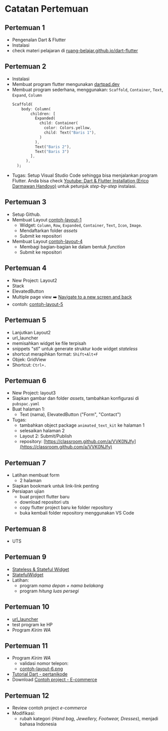 # Catatan Pertemuan

## Pertemuan 1
- Pengenalan Dart & Flutter
- Instalasi
- check materi pelajaran di [ruang-belajar.github.io/dart-flutter](ruang-belajar.github.io/dart-flutter)
  
## Pertemuan 2
- Instalasi
- Membuat program flutter mengunakan [dartpad.dev](https://dartpad.dev)
- Membuat program sederhana, menggunakan: `Scaffold`, `Container`, `Text`, `Expand`, `Column`
  ```dart
  Scaffold(
      body: Column(
          children: [
            Expanded(
              child: Container(
                color: Colors.yellow,
                child: Text("Baris 1"),
              )
            ),
            Text("Baris 2"),
            Text("Baris 3")
          ],
        ),
    );
  ```
- Tugas: Setup Visual Studio Code sehingga bisa menjalankan program Flutter.
  Anda bisa check [Youtube: Dart & Flutter Installation (Erico Darmawan Handoyo)](https://youtu.be/asNdz10WR6w?si=ePXjDAwlqsD8POSw) untuk petunjuk _step-by-step_ instalasi.

## Pertemuan 3
- Setup Github.
- Membuat Layout [contoh-layout-1](res/contoh-layout-1.jpg)
  - Widget: `Column`, `Row`, `Expanded`, `Container`, `Text`, `Icon`, `Image`.
  - Mendaftarkan folder _assets_
  - Submit ke repositori
- Membuat Layout [contoh-layout-4](res/contoh-layout-4.png)
  - Membagi bagian-bagian ke dalam bentuk _function_
  - Submit ke repositori

## Pertemuan 4
- New Project: Layout2
- Stack
- ElevatedButton
- Multiple page view ➡️ [Navigate to a new screen and back](https://docs.flutter.dev/cookbook/navigation/navigation-basics)
- contoh: [contoh-layout-5](res/contoh-layout-5.png)

## Pertemuan 5
- Lanjutkan Layout2
- url_launcher
- memisahkan widget ke file terpisah
- snippets "stl" untuk generate struktur kode widget _stateless_
- shortcut merapihkan format: `Shift+Alt+F`
- Objek: GridView
- Shortcut: `Ctrl+.`

## Pertemuan 6
- New Project: layout3
- Siapkan gambar dan folder _assets_, tambahkan konfigurasi di `pubspac.yaml`
- Buat halaman 1:
  - Text (nama), ElevatedButton ("Form", "Contact")
- Tugas:
  - tambahkan object package `animated_text_kit` ke halaman 1
  - selesaikan halaman 2
  - Layout 2: Submit/Publish
  - repository: [https://classroom.github.com/a/VVK0NJfy](https://classroom.github.com/a/VVK0NJfy)


## Pertemuan 7
- Latihan membuat form
  - 2 halaman
- Siapkan bookmark untuk link-link penting
- Persiapan ujian
  - buat project flutter baru
  - download repositori uts
  - copy flutter project baru ke folder repository
  - buka kembali folder repository menggunakan VS Code

## Pertemuan 8
- UTS

## Pertemuan 9
- [Stateless &  Stateful Widget](stateless-stateful.md)
- [StatefulWidget](stateful.md)
- Latihan:
  - program _nama depan + nama belakang_
  - program _hitung luas persegi_

## Pertemuan 10
- [url_launcher](url_launcher.md)
- test program ke HP
- Program _Kirim WA_

## Pertemuan 11
- Program _Kirim WA_
  - validasi nomor telepon:
  - [contoh-layout-6.png](res/contoh-layout-6.png)
- [Tutorial Dart - pertanikode](https://www.petanikode.com/belajar-dart/)
- Download [Contoh project - E-commerce](https://github.com/abuanwar072/E-commerce-App-UI-Flutter)

## Pertemuan 12
- Review contoh project _e-commerce_
- Modifikasi:
  - rubah kategori (_Hand bag, Jewellery, Footwear, Dresses_), menjadi bahasa Indonesia